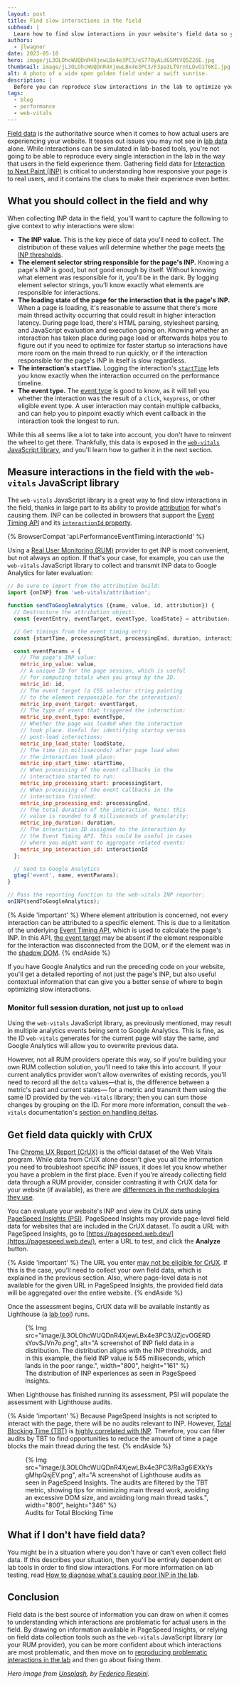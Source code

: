 ```yaml
---
layout: post
title: Find slow interactions in the field
subhead: |
  Learn how to find slow interactions in your website's field data so you can find opportunities to improve its Interaction to Next Paint.
authors:
  - jlwagner
date: 2023-05-10
hero: image/jL3OLOhcWUQDnR4XjewLBx4e3PC3/eS778yALdGSMtVQ5Z26E.jpg
thumbnail: image/jL3OLOhcWUQDnR4XjewLBx4e3PC3/F3pa3Lf9rntLDvO1T6KI.jpg
alt: A photo of a wide open golden field under a swift sunrise.
description: |
  Before you can reproduce slow interactions in the lab to optimize your website's Interaction to Next Paint, you'll need to lean on field data to find them. Learn how to do just that in this guide.
tags:
  - blog
  - performance
  - web-vitals
---
```


[Field data](/lab-and-field-data-differences/#field-data) is _the_ authoritative source when it comes to how actual users are experiencing your website. It teases out issues you may not see in [lab data](/lab-and-field-data-differences/#lab-data) alone. While interactions can be simulated in lab-based tools, you're not going to be able to reproduce every single interaction in the lab in the way that users in the field experience them. Gathering field data for [Interaction to Next Paint (INP)](/inp/) is critical to understanding how responsive your page is to real users, and it contains the clues to make their experience even better.

## What you should collect in the field and why

When collecting INP data in the field, you'll want to capture the following to give context to why interactions were slow:

- **The INP value.** This is the key piece of data you'll need to collect. The distribution of these values will determine whether the page meets [the INP thresholds](/inp/#what-is-a-good-inp-score).
- **The element selector string responsible for the page's INP.** Knowing a page's INP is good, but not good enough by itself. Without knowing what element was responsible for it, you'll be in the dark. By logging element selector strings, you’ll know exactly what elements are responsible for interactions.
- **The loading state of the page for the interaction that is the page's INP.** When a page is loading, it's reasonable to assume that there's more main thread activity occurring that could result in higher interaction latency. During page load, there's HTML parsing, stylesheet parsing, and JavaScript evaluation and execution going on. Knowing whether an interaction has taken place during page load or afterwards helps you to figure out if you need to optimize for faster startup so interactions have more room on the main thread to run quickly, or if the interaction responsible for the page's INP in itself is slow regardless.
- **The interaction's `startTime`.** Logging the interaction's [`startTime`](https://developer.mozilla.org/docs/Web/API/PerformanceEntry/startTime) lets you know exactly when the interaction occurred on the performance timeline.
- **The event type.** The [event type](https://developer.mozilla.org/docs/Web/API/Event/type) is good to know, as it will tell you whether the interaction was the result of a `click`, `keypress`, or other eligible event type. A user interaction may contain multiple callbacks, and can help you to pinpoint exactly which event callback in the interaction took the longest to run.

While this all seems like a lot to take into account, you don't have to reinvent the wheel to get there. Thankfully, this data is exposed in the [`web-vitals` JavaScript library](https://github.com/GoogleChrome/web-vitals), and you'll learn how to gather it in the next section.

## Measure interactions in the field with the `web-vitals` JavaScript library

The `web-vitals` JavaScript library is a great way to find slow interactions in the field, thanks in large part to its ability to provide [attribution](https://github.com/GoogleChrome/web-vitals#attribution-build) for what's causing them. INP can be collected in browsers that support the [Event Timing API](https://developer.mozilla.org/docs/Web/API/PerformanceEventTiming) and its [`interactionId` property](https://developer.mozilla.org/docs/Web/API/PerformanceEventTiming/interactionId).

{% BrowserCompat 'api.PerformanceEventTiming.interactionId' %}

Using a [Real User Monitoring (RUM)](https://en.wikipedia.org/wiki/Real_user_monitoring) provider to get INP is most convenient, but not always an option. If that's your case, for example, you can use the `web-vitals` JavaScript library to collect and transmit INP data to Google Analytics for later evaluation:

```js
// Be sure to import from the attribution build:
import {onINP} from 'web-vitals/attribution';

function sendToGoogleAnalytics ({name, value, id, attribution}) {
  // Destructure the attribution object:
  const {eventEntry, eventTarget, eventType, loadState} = attribution;

  // Get timings from the event timing entry:
  const {startTime, processingStart, processingEnd, duration, interactionId} = eventEntry;

  const eventParams = {
    // The page's INP value:
    metric_inp_value: value,
    // A unique ID for the page session, which is useful
    // for computing totals when you group by the ID.
    metric_id: id,
    // The event target (a CSS selector string pointing
    // to the element responsible for the interaction):
    metric_inp_event_target: eventTarget,
    // The type of event that triggered the interaction:
    metric_inp_event_type: eventType,
    // Whether the page was loaded when the interaction
    // took place. Useful for identifying startup versus
    // post-load interactions:
    metric_inp_load_state: loadState,
    // The time (in milliseconds) after page load when
    // the interaction took place:
    metric_inp_start_time: startTime,
    // When processing of the event callbacks in the
    // interaction started to run:
    metric_inp_processing_start: processingStart,
    // When processing of the event callbacks in the
    // interaction finished:
    metric_inp_processing_end: processingEnd,
    // The total duration of the interaction. Note: this
    // value is rounded to 8 milliseconds of granularity:
    metric_inp_duration: duration,
    // The interaction ID assigned to the interaction by
    // the Event Timing API. This could be useful in cases
    // where you might want to aggregate related events:
    metric_inp_interaction_id: interactionId
  };

  // Send to Google Analytics
  gtag('event', name, eventParams);
}

// Pass the reporting function to the web-vitals INP reporter:
onINP(sendToGoogleAnalytics);
```

{% Aside 'important' %}
Where element attribution is concerned, not every interaction can be attributed to a specific element. This is due to a limitation of the underlying [Event Timing API](https://developer.mozilla.org/docs/Web/API/PerformanceEventTiming), which is used to calculate the page's INP. In this API, [the event target](https://developer.mozilla.org/docs/Web/API/Event/target) may be absent if the element responsible for the interaction was disconnected from the DOM, or if the element was in the [shadow DOM](https://developer.mozilla.org/docs/Web/Web_Components/Using_shadow_DOM).
{% endAside %}

If you have Google Analytics and run the preceding code on your website, you'll get a detailed reporting of not just the page's INP, but also useful contextual information that can give you a better sense of where to begin optimizing slow interactions.

### Monitor full session duration, not just up to `onload`

Using the `web-vitals` JavaScript library, as previously mentioned, may result in multiple analytics events being sent to Google Analytics. This is fine, as the ID `web-vitals` generates for the current page will stay the same, and Google Analytics will allow you to overwrite previous data.

However, not all RUM providers operate this way, so if you're building your own RUM collection solution, you'll need to take this into account. If your current analytics provider won't allow overwrites of existing records, you'll need to record all the `delta` values—that is, the difference between a metric's past and current states— for a metric and transmit them using the same ID provided by the `web-vitals` library;  then you can sum those changes by grouping on the ID. For more more information, consult the `web-vitals` documentation's [section on handling deltas](https://github.com/GoogleChrome/web-vitals#report-only-the-delta-of-changes).

## Get field data quickly with CrUX

The [Chrome UX Report (CrUX)](https://developer.chrome.com/docs/crux/) is the official dataset of the Web Vitals program. While data from CrUX alone doesn't give you all the information you need to troubleshoot specific INP issues, it does let you know whether you have a problem in the first place. Even if you're already collecting field data through a RUM provider, consider contrasting it with CrUX data for your website (if available), as there are [differences in the methodologies they use](/crux-and-rum-differences/).

You can evaluate your website's INP and view its CrUX data using [PageSpeed Insights (PSI)](https://pagespeed.web.dev/). PageSpeed Insights may provide page-level field data for websites that are included in the CrUX dataset. To audit a URL with PageSpeed Insights, go to [https://pagespeed.web.dev/](https://pagespeed.web.dev/), enter a URL to test, and click the **Analyze** button.

{% Aside 'important' %}
The URL you enter [may not be eligible for CrUX](​​https://developer.chrome.com/docs/crux/methodology/#eligibility). If this is the case, you'll need to collect your own field data, which is explained in the previous section. Also, where page-level data is not available for the given URL in PageSpeed Insights, the provided field data will be aggregated over the entire website.
{% endAside %}

Once the assessment begins, CrUX data will be available instantly as Lighthouse (a [lab tool](/lab-and-field-data-differences/#lab-data)) runs.

<figure>
  {% Img src="image/jL3OLOhcWUQDnR4XjewLBx4e3PC3/JZjcvOGERDsYovSJVn7o.png", alt="A screenshot of INP field data in a distribution. The distribution aligns with the INP thresholds, and in this example, the field INP value is 545 milliseconds, which lands in the poor range.", width="800", height="161" %}
  <figcaption>The distribution of INP experiences as seen in PageSpeed Insights.</figcaption>
</figure>

When Lighthouse has finished running its assessment, PSI will populate the assessment with Lighthouse audits.

{% Aside 'important' %}
Because PageSpeed Insights is not scripted to interact with the page, there will be no audits relevant to INP. However, [Total Blocking Time (TBT)](/tbt/) is [highly correlated with INP](https://almanac.httparchive.org/en/2022/performance#inp-and-tbt). Therefore, you can filter audits by TBT to find opportunities to reduce the amount of time a page blocks the main thread during the test.
{% endAside %}

<figure>
  {% Img src="image/jL3OLOhcWUQDnR4XjewLBx4e3PC3/Ra3g6IEXkYsgMhpQsjEV.png", alt="A screenshot of Lighthouse audits as seen in PageSpeed Insights. The audits are filtered by the TBT metric, showing tips for minimizing main thread work, avoiding an excessive DOM size, and avoiding long main thread tasks.", width="800", height="346" %}
  <figcaption>Audits for Total Blocking Time</figcaption>
</figure>

## What if I don't have field data?

You might be in a situation where you don't have or can’t even collect field data. If this describes your situation, then you'll be entirely dependent on lab tools in order to find slow interactions. For more information on lab testing, read [How to diagnose what's causing poor INP in the lab](/diagnose-slow-interactions-in-the-lab/).

## Conclusion

Field data is the best source of information you can draw on when it comes to understanding which interactions are problematic for actual users in the field. By drawing on information available in PageSpeed Insights, or relying on field data collection tools such as the `web-vitals` JavaScript library (or your RUM provider), you can be more confident about which interactions are most problematic, and then move on to [reproducing problematic interactions in the lab](/diagnose-slow-interactions-in-the-lab/) and then go about fixing them.

_Hero image from [Unsplash](https://unsplash.com/), by [Federico Respini](https://unsplash.com/@federicorespini)._
